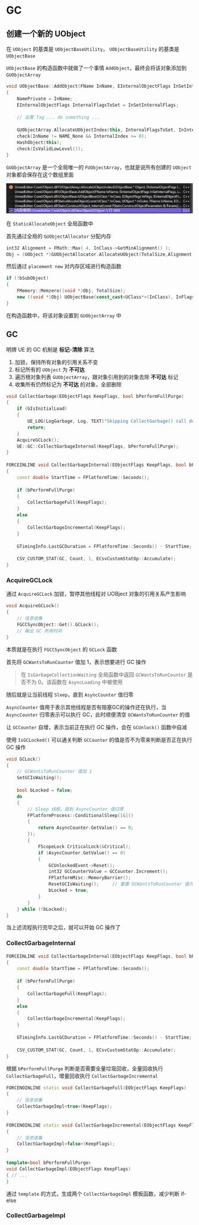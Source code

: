 # GC

## 创建一个新的 UObject

在 `UObject` 的基类是 `UObjectBaseUtility`， `UObjectBaseUtility` 的基类是 `UObjectBase`

`UObjectBase` 的构造函数中就做了一个事情 `AddObject`，最终会将该对象添加到 `GUObjectArray`

```cpp
void UObjectBase::AddObject(FName InName, EInternalObjectFlags InSetInternalFlags, int32 InInternalIndex, int32 InSerialNumber)
{
	NamePrivate = InName;
	EInternalObjectFlags InternalFlagsToSet = InSetInternalFlags;
    
    // 设置 Tag ... do something ...

	GUObjectArray.AllocateUObjectIndex(this, InternalFlagsToSet, InInternalIndex, InSerialNumber);
	check(InName != NAME_None && InternalIndex >= 0);
	HashObject(this);
	check(IsValidLowLevel());
}
```

`GUObjectArray` 是一个全局唯一的 `FUObjectArray`，也就是说所有创建的 `UObject` 对象都会保存在这个数组里面

![](Image/001.png)

在 `StaticAllocateObject` 全局函数中

首先通过全局的 `GUObjectAllocator` 分配内存

```cpp
int32 Alignment	= FMath::Max( 4, InClass->GetMinAlignment() );
Obj = (UObject *)GUObjectAllocator.AllocateUObject(TotalSize,Alignment,GIsInitialLoad);
```

然后通过 `placement new` 对内存区域进行构造函数

```cpp
if (!bSubObject)
{
	FMemory::Memzero((void *)Obj, TotalSize);
	new ((void *)Obj) UObjectBase(const_cast<UClass*>(InClass), InFlags|RF_NeedInitialization, InternalSetFlags, InOuter, InName, OldIndex, OldSerialNumber);
}
```

在构造函数中，将该对象设置到 `GUObjectArray` 中

## GC

明牌 UE 的 GC 机制是 **标记-清除** 算法

1. 加锁，保持所有对象的引用关系不变
2. 标记所有的 `UObject` 为 **不可达**
3. 遍历根对象列表 `GUObjectArray`，跟对象引用到的对象去除 **不可达** 标记
4. 收集所有仍然标记为 **不可达** 的对象，全部删除

```cpp
void CollectGarbage(EObjectFlags KeepFlags, bool bPerformFullPurge)
{
	if (GIsInitialLoad)
	{
		UE_LOG(LogGarbage, Log, TEXT("Skipping CollectGarbage() call during initial load. It's not safe."));
		return;
	}
	AcquireGCLock();
	UE::GC::CollectGarbageInternal(KeepFlags, bPerformFullPurge);
}

FORCEINLINE void CollectGarbageInternal(EObjectFlags KeepFlags, bool bPerformFullPurge)
{
	const double StartTime = FPlatformTime::Seconds();

	if (bPerformFullPurge)
	{
		CollectGarbageFull(KeepFlags);
	}
	else
	{
		CollectGarbageIncremental(KeepFlags);
	}

	GTimingInfo.LastGCDuration = FPlatformTime::Seconds() - StartTime;

	CSV_CUSTOM_STAT(GC, Count, 1, ECsvCustomStatOp::Accumulate);
}
```

### AcquireGCLock

通过 `AcquireGCLock` 加锁，暂停其他线程对 UOBject 对象的引用关系产生影响

```cpp
void AcquireGCLock()
{
	// 信息收集
	FGCCSyncObject::Get().GCLock();
	// 输出 GC 所用时间
}
```

本质就是在执行 `FGCCSyncObject` 的 `GCLock` 函数

首先将 `GCWantsToRunCounter` 值加 1，表示想要进行 GC 操作

> 在 `IsGarbageCollectionWaiting` 全局函数中返回 `GCWantsToRunCounter` 是否不为 0。该函数在 `AsyncLoading` 中被使用

随后就是让当前线程 `Sleep`，直到 `AsyncCounter` 值归零

`AsyncCounter` 值用于表示其他线程是否有阻塞GC的操作还在执行，当 `AsyncCounter` 归零表示可以执行 GC，此时顺便清空 `GCWantsToRunCounter` 的值

让 `GCCounter` 自增，表示当前正在执行 GC 操作，会在 `GCUnlock()` 函数中自减

使用 `IsGCLocked()` 可以通关判断 `GCCounter` 的值是否不为零来判断是否正在执行 GC 操作

```cpp
void GCLock()
{
	// GCWantsToRunCounter 值加 1
	SetGCIsWaiting();

	bool bLocked = false;
	do
	{
		// Sleep 线程，直到 AsyncCounter 值归零
		FPlatformProcess::ConditionalSleep([&]()
		{
			return AsyncCounter.GetValue() == 0;
		});
		{
			FScopeLock CriticalLock(&Critical);
			if (AsyncCounter.GetValue() == 0)
			{
				GCUnlockedEvent->Reset();
				int32 GCCounterValue = GCCounter.Increment();
				FPlatformMisc::MemoryBarrier();
				ResetGCIsWaiting();		// 重置 GCWantsToRunCounter 值为 0
				bLocked = true;
			}
		}
	} while (!bLocked);
}
```

当上述流程执行完毕之后，就可以开始 GC 操作了

### CollectGarbageInternal

```cpp
FORCEINLINE void CollectGarbageInternal(EObjectFlags KeepFlags, bool bPerformFullPurge)
{
	const double StartTime = FPlatformTime::Seconds();

	if (bPerformFullPurge)
	{
		CollectGarbageFull(KeepFlags);
	}
	else
	{
		CollectGarbageIncremental(KeepFlags);
	}

	GTimingInfo.LastGCDuration = FPlatformTime::Seconds() - StartTime;

	CSV_CUSTOM_STAT(GC, Count, 1, ECsvCustomStatOp::Accumulate);
}
```

根据 `bPerformFullPurge` 判断是否需要全量垃圾回收，全量回收执行 `CollectGarbageFull`，增量回收执行 `CollectGarbageIncremental`

```cpp
FORCENOINLINE static void CollectGarbageFull(EObjectFlags KeepFlags)
{
	// 信息收集
	CollectGarbageImpl<true>(KeepFlags);
}

FORCENOINLINE static void CollectGarbageIncremental(EObjectFlags KeepFlags)
{
	// 信息收集
	CollectGarbageImpl<false>(KeepFlags);
}

template<bool bPerformFullPurge>
void CollectGarbageImpl(EObjectFlags KeepFlags)
{ // ...
}
```

通过 `template` 的方式，生成两个 `CollectGarbageImpl` 模板函数，减少判断 if-else

### CollectGarbageImpl



